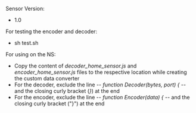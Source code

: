 Sensor Version:
- 1.0

For testing the encoder and decoder:
- sh test.sh

For using on the NS:
- Copy the content of *decoder_home_sensor.js* and *encoder_home_sensor.js* files to the respective location while creating the custom data converter
- For the decoder, exclude the line -- *function Decoder(bytes, port) {* -- and the closing curly bracket (*}*) at the end
- For the encoder, exclude the line -- *function Encoder(data) {* -- and the closing curly bracket ("}") at the end